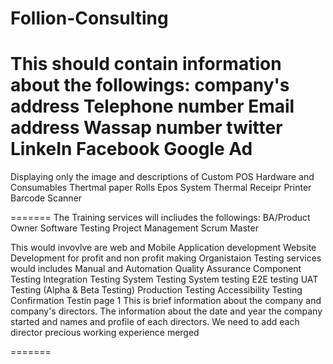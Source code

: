 # Follion-Consulting

This should contain information about the followings:
company's address
Telephone number
Email address
Wassap number
twitter
LinkeIn
Facebook
Google Ad
=======


Displaying only the image and descriptions of Custom POS Hardware and Consumables 
Thertmal paper Rolls 
Epos System
Thermal Receipr Printer
Barcode Scanner

=======
The Training services will incliudes the followings:
BA/Product Owner
Software Testing
Project Management
Scrum Master

This would invovlve are web and Mobile Application development
Website Development for profit and non profit making Organistaion
Testing services would includes Manual and Automation 
Quality Assurance
Component Testing
Integration Testing
System Testing
System testing
E2E testing
UAT Testing (Alpha & Beta Testing)
Production Testing 
Accessibility Testing
Confirmation Testin
page 1 
This is brief information about the company and company's directors.
The information about the date and year the company started and names and profile of each directors.
We need to add each director precious working experience
merged


=======
